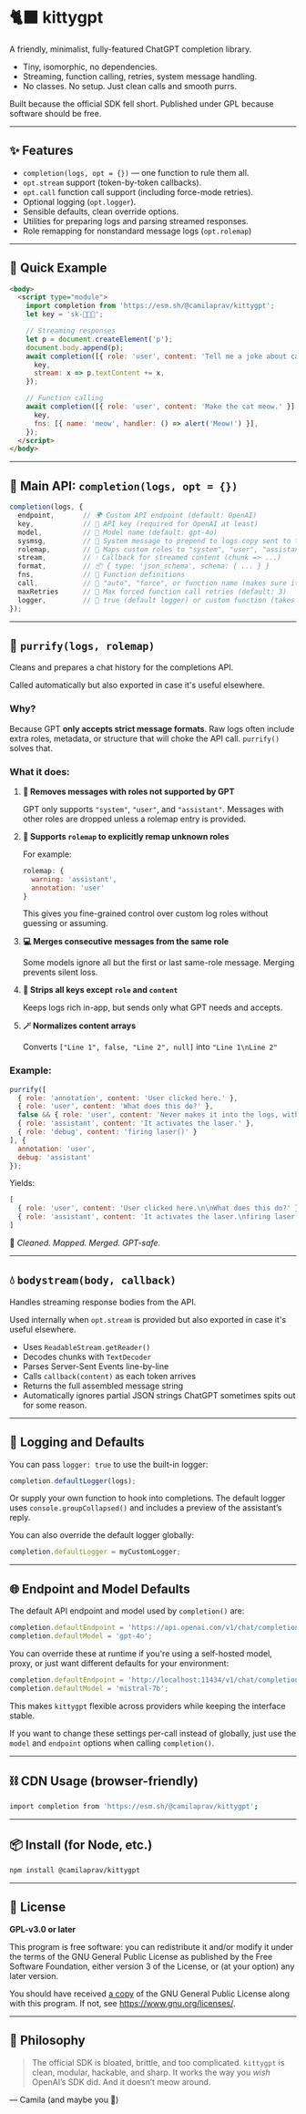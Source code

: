 # 🐈‍⬛ kittygpt

A friendly, minimalist, fully-featured ChatGPT completion library.

- Tiny, isomorphic, no dependencies.
- Streaming, function calling, retries, system message handling.
- No classes. No setup. Just clean calls and smooth purrs.

Built because the official SDK fell short.
Published under GPL because software should be free.

---

## ✨ Features

- `completion(logs, opt = {})` — one function to rule them all.
- `opt.stream` support (token-by-token callbacks).
- `opt.call` function call support (including force-mode retries).
- Optional logging (`opt.logger`).
- Sensible defaults, clean override options.
- Utilities for preparing logs and parsing streamed responses.
- Role remapping for nonstandard message logs (`opt.rolemap`)

---

## 🚀 Quick Example

```html
<body>
  <script type="module">
    import completion from 'https://esm.sh/@camilaprav/kittygpt';
    let key = 'sk-🤫🤫🤫';

    // Streaming responses
    let p = document.createElement('p');
    document.body.append(p);
    await completion([{ role: 'user', content: 'Tell me a joke about cats.' }], {
      key,
      stream: x => p.textContent += x,
    });

    // Function calling
    await completion([{ role: 'user', content: 'Make the cat meow.' }], {
      key,
      fns: [{ name: 'meow', handler: () => alert('Meow!') }],
    });
  </script>
</body>
```

---

## 💠 Main API: `completion(logs, opt = {})`

```js
completion(logs, {
  endpoint,       // 🌍 Custom API endpoint (default: OpenAI)
  key,            // 🔐 API key (required for OpenAI at least)
  model,          // 🧠 Model name (default: gpt-4o)
  sysmsg,         // 📜 System message to prepend to logs copy sent to the API (string | array | function returning either)
  rolemap,        // 📃 Maps custom roles to "system", "user", "assistant"; non-standard, unmapped roles cause log items to be automatically dropped
  stream,         // 💧 Callback for streamed content (chunk => ...)
  format,         // 📦 { type: 'json_schema', schema: { ... } }
  fns,            // 🧰 Function definitions
  call,           // 🔧 "auto", "force", or function name (makes sure it is the one to get called)
  maxRetries      // 🔁 Max forced function call retries (default: 3)
  logger,         // 🩵 true (default logger) or custom function (takes logs array as single argument)
});
```

---

## 🧼 `purrify(logs, rolemap)`

Cleans and prepares a chat history for the completions API.

Called automatically but also exported in case it's useful elsewhere.

### Why?

Because GPT **only accepts strict message formats**. Raw logs often include extra roles, metadata, or structure that will choke the API call. `purrify()` solves that.

### What it does:

1. **🚫 Removes messages with roles not supported by GPT**

   GPT only supports `"system"`, `"user"`, and `"assistant"`. Messages with other roles are dropped unless a rolemap entry is provided.

2. **📃 Supports `rolemap` to explicitly remap unknown roles**

   For example:

   ```js
   rolemap: {
     warning: 'assistant',
     annotation: 'user'
   }
   ```
   This gives you fine-grained control over custom log roles without guessing or assuming.

3. **💻 Merges consecutive messages from the same role**

   Some models ignore all but the first or last same-role message. Merging prevents silent loss.

4. **🧹 Strips all keys except `role` and `content`**

   Keeps logs rich in-app, but sends only what GPT needs and accepts.

5. **🪄 Normalizes content arrays**

   Converts `["Line 1", false, "Line 2", null]` into `"Line 1\nLine 2"`

### Example:

```js
purrify([
  { role: 'annotation', content: 'User clicked here.' },
  { role: 'user', content: 'What does this do?' },
  false && { role: 'user', content: 'Never makes it into the logs, without breaking anything.' },
  { role: 'assistant', content: 'It activates the laser.' },
  { role: 'debug', content: 'firing laser()' }
], {
  annotation: 'user',
  debug: 'assistant'
});
```

Yields:

```js
[
  { role: 'user', content: 'User clicked here.\n\nWhat does this do?' },
  { role: 'assistant', content: 'It activates the laser.\nfiring laser()' },
]
```

🧠 *Cleaned. Mapped. Merged. GPT-safe.*

---

## 💧 `bodystream(body, callback)`

Handles streaming response bodies from the API.

Used internally when `opt.stream` is provided but also exported in case it's useful elsewhere.

- Uses `ReadableStream.getReader()`
- Decodes chunks with `TextDecoder`
- Parses Server-Sent Events line-by-line
- Calls `callback(content)` as each token arrives
- Returns the full assembled message string
- Automatically ignores partial JSON strings ChatGPT sometimes spits out for some reason.

---

## 📓 Logging and Defaults

You can pass `logger: true` to use the built-in logger:

```js
completion.defaultLogger(logs);
```

Or supply your own function to hook into completions.
The default logger uses `console.groupCollapsed()` and includes a preview of the assistant’s reply.

You can also override the default logger globally:

```js
completion.defaultLogger = myCustomLogger;
```

---

## 🌐 Endpoint and Model Defaults

The default API endpoint and model used by `completion()` are:

```js
completion.defaultEndpoint = 'https://api.openai.com/v1/chat/completions';
completion.defaultModel = 'gpt-4o';
```

You can override these at runtime if you're using a self-hosted model, proxy, or just want different defaults for your environment:

```js
completion.defaultEndpoint = 'http://localhost:11434/v1/chat/completions';
completion.defaultModel = 'mistral-7b';
```

This makes `kittygpt` flexible across providers while keeping the interface stable.

If you want to change these settings per-call instead of globally, just use the `model` and `endpoint` options when calling `completion()`.

---

## ⛓️ CDN Usage (browser-friendly)

```bash
import completion from 'https://esm.sh/@camilaprav/kittygpt';
```

---

## 📦 Install (for Node, etc.)

```bash
npm install @camilaprav/kittygpt
```

---

## 🧵 License

**GPL-v3.0 or later**

This program is free software: you can redistribute it and/or modify
it under the terms of the GNU General Public License as published by
the Free Software Foundation, either version 3 of the License, or
(at your option) any later version.

You should have received [a copy](COPYING) of the GNU General Public License
along with this program. If not, see https://www.gnu.org/licenses/.

---

## 🐾 Philosophy

> The official SDK is bloated, brittle, and too complicated.
> `kittygpt` is clean, modular, hackable, and sharp.
> It works the way you *wish* OpenAI’s SDK did.
> And it doesn’t meow around.

— Camila (and maybe you 💜)
